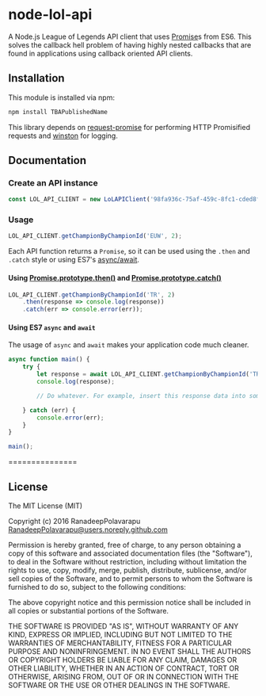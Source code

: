 # node-lol-api

A Node.js League of Legends API client that uses [Promise](https://developer.mozilla.org/en/docs/Web/JavaScript/Reference/Global_Objects/Promise)s from ES6\. This solves the callback hell problem of having highly nested callbacks that are found in applications using callback oriented API clients.

## Installation

This module is installed via npm:

``` bash
npm install TBAPublishedName
```

This library depends on [request-promise](https://www.npmjs.com/package/request-promise) for performing HTTP Promisified requests and [winston](https://www.npmjs.com/package/winston) for logging.  

## Documentation

### Create an API instance

``` js
const LOL_API_CLIENT = new LoLAPIClient('98fa936c-75af-459c-8fc1-cded8fb0050b', 'NA'); // Example API key.
```

### Usage

``` js
LOL_API_CLIENT.getChampionByChampionId('EUW', 2);
```

Each API function returns a `Promise`, so it can be used using the `.then` and `.catch` style or using ES7's [async/await](https://ponyfoo.com/articles/understanding-javascript-async-await).

#### Using [Promise.prototype.then()](https://developer.mozilla.org/en-US/docs/Web/JavaScript/Reference/Global_Objects/Promise/then) and [Promise.prototype.catch()](https://developer.mozilla.org/en-US/docs/Web/JavaScript/Reference/Global_Objects/Promise/catch)
``` js
LOL_API_CLIENT.getChampionByChampionId('TR', 2)
    .then(response => console.log(response))
    .catch(err => console.error(err));
```

#### Using ES7 `async` and `await`

The usage of `async` and `await` makes your application code much cleaner.

``` js
async function main() {
    try {
        let response = await LOL_API_CLIENT.getChampionByChampionId('TR', 3);
        console.log(response);

        // Do whatever. For example, insert this response data into some database.

    } catch (err) {
        console.error(err);
    }
}

main();
```

===============

## License

The MIT License (MIT)

Copyright (c) 2016 RanadeepPolavarapu [RanadeepPolavarapu@users.noreply.github.com](RanadeepPolavarapu@users.noreply.github.com)

Permission is hereby granted, free of charge, to any person obtaining a copy of this software and associated documentation files (the "Software"), to deal in the Software without restriction, including without limitation the rights to use, copy, modify, merge, publish, distribute, sublicense, and/or sell copies of the Software, and to permit persons to whom the Software is furnished to do so, subject to the following conditions:

The above copyright notice and this permission notice shall be included in all copies or substantial portions of the Software.

THE SOFTWARE IS PROVIDED "AS IS", WITHOUT WARRANTY OF ANY KIND, EXPRESS OR IMPLIED, INCLUDING BUT NOT LIMITED TO THE WARRANTIES OF MERCHANTABILITY, FITNESS FOR A PARTICULAR PURPOSE AND NONINFRINGEMENT. IN NO EVENT SHALL THE AUTHORS OR COPYRIGHT HOLDERS BE LIABLE FOR ANY CLAIM, DAMAGES OR OTHER LIABILITY, WHETHER IN AN ACTION OF CONTRACT, TORT OR OTHERWISE, ARISING FROM, OUT OF OR IN CONNECTION WITH THE SOFTWARE OR THE USE OR OTHER DEALINGS IN THE SOFTWARE.
